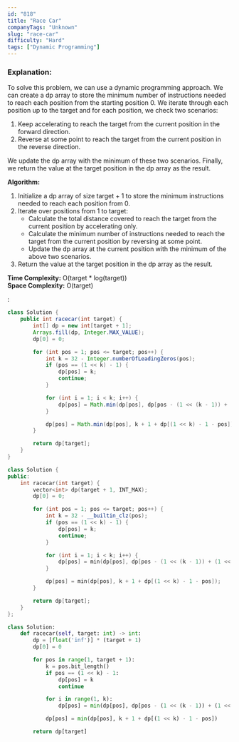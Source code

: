 ```yaml
---
id: "818"
title: "Race Car"
companyTags: "Unknown"
slug: "race-car"
difficulty: "Hard"
tags: ["Dynamic Programming"]
---
```


### Explanation:
To solve this problem, we can use a dynamic programming approach. We can create a dp array to store the minimum number of instructions needed to reach each position from the starting position 0. We iterate through each position up to the target and for each position, we check two scenarios:
1. Keep accelerating to reach the target from the current position in the forward direction.
2. Reverse at some point to reach the target from the current position in the reverse direction.

We update the dp array with the minimum of these two scenarios. Finally, we return the value at the target position in the dp array as the result.

**Algorithm:**
1. Initialize a dp array of size target + 1 to store the minimum instructions needed to reach each position from 0.
2. Iterate over positions from 1 to target:
   - Calculate the total distance covered to reach the target from the current position by accelerating only.
   - Calculate the minimum number of instructions needed to reach the target from the current position by reversing at some point.
   - Update the dp array at the current position with the minimum of the above two scenarios.
3. Return the value at the target position in the dp array as the result.

**Time Complexity:** O(target * log(target))  
**Space Complexity:** O(target)

:

```java
class Solution {
    public int racecar(int target) {
        int[] dp = new int[target + 1];
        Arrays.fill(dp, Integer.MAX_VALUE);
        dp[0] = 0;

        for (int pos = 1; pos <= target; pos++) {
            int k = 32 - Integer.numberOfLeadingZeros(pos);
            if (pos == (1 << k) - 1) {
                dp[pos] = k;
                continue;
            }

            for (int i = 1; i < k; i++) {
                dp[pos] = Math.min(dp[pos], dp[pos - (1 << (k - 1)) + (1 << i)] + k - 1 + i + 1);
            }

            dp[pos] = Math.min(dp[pos], k + 1 + dp[(1 << k) - 1 - pos]);
        }

        return dp[target];
    }
}
```

```cpp
class Solution {
public:
    int racecar(int target) {
        vector<int> dp(target + 1, INT_MAX);
        dp[0] = 0;

        for (int pos = 1; pos <= target; pos++) {
            int k = 32 - __builtin_clz(pos);
            if (pos == (1 << k) - 1) {
                dp[pos] = k;
                continue;
            }

            for (int i = 1; i < k; i++) {
                dp[pos] = min(dp[pos], dp[pos - (1 << (k - 1)) + (1 << i)] + k - 1 + i + 1);
            }

            dp[pos] = min(dp[pos], k + 1 + dp[(1 << k) - 1 - pos]);
        }

        return dp[target];
    }
};
```

```python
class Solution:
    def racecar(self, target: int) -> int:
        dp = [float('inf')] * (target + 1)
        dp[0] = 0

        for pos in range(1, target + 1):
            k = pos.bit_length()
            if pos == (1 << k) - 1:
                dp[pos] = k
                continue

            for i in range(1, k):
                dp[pos] = min(dp[pos], dp[pos - (1 << (k - 1)) + (1 << i)] + k - 1 + i + 1)

            dp[pos] = min(dp[pos], k + 1 + dp[(1 << k) - 1 - pos])

        return dp[target]
```